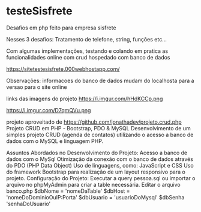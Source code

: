 # testeSisfrete

Desafios em php feito para empresa sisfrete

Nesses 3 desafios:
Tratamento de telefone, string, funções etc...

Com algumas implementações, testando e colando em pratica as funcionalidades online com crud hospedado com banco de dados

https://sitetestesisfrete.000webhostapp.com/


Observações: informacoes do banco de dados mudam do localhosta para a versao para o site online

links das imagens do projeto
https://i.imgur.com/hHdKCCp.png

https://i.imgur.com/D7qmQVu.png



projeto aproveitado de https://github.com/jonathadev/projeto.crud.php
Projeto CRUD em PHP - Bootstrap, PDO & MySQL
Desenvolvimento de um simples projeto CRUD (agenda de contatos) utilizando o acesso a banco de dados com o MySQL e linguagem PHP.

Assuntos Abordados no Desenvolvimento do Projeto:
Acesso a banco de dados com o MySql
Otimização da conexão com o banco de dados através do PDO (PHP Data Object)
Uso de linguagens, como: JavaScript e CSS
Uso do framework Bootstrap para realização de um layout responsivo para o projeto.
Configuração do Projeto:
Executar a query pessoa.sql ou importar o arquivo no phpMyAdmin para criar a table necessária.
Editar o arquivo banco.php
$dbNome = 'nomeDaTable' 
$dbHost = 'nomeDoDominioOuIP:Porta' 
$dbUsuario = 'usuarioDoMysql' 
$dbSenha 'senhaDoUsuario'

